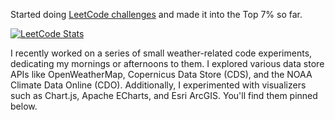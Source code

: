Started doing [LeetCode challenges](https://leetcode.com/u/esoltys/) and made it into the Top 7% so far.

[![LeetCode Stats](https://leetcard.jacoblin.cool/esoltys?theme=light&font=Noto%20Sans&ext=heatmap)](https://leetcode.com/u/esoltys/)

I recently worked on a series of small weather-related code experiments, dedicating my mornings or afternoons to them. I explored various data store APIs like OpenWeatherMap, Copernicus Data Store (CDS), and the NOAA Climate Data Online (CDO). Additionally, I experimented with visualizers such as Chart.js, Apache ECharts, and Esri ArcGIS. You'll find them pinned below.
